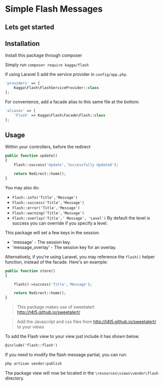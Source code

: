 # Simple Flash Messages

## Lets get started

## Installation

Install this package through composer

Simply run `composer require kagga/flash`

If using Laravel 5 add the service provider in `config/app.php`.

```php
'providers' => [
    Kagga\Flash\FlashServiceProvider::class
];
```

For convenience, add a facade alias to this same file at the bottom:

```php
'aliases' => [
    'Flash' => Kagga\Flash\Facade\Flash::class
];
```
## Usage

Within your controllers, before the redirect

```php
public function update()
{
    Flash::success('Update','Successfully Updated');

    return Redirect::home();
}
```

You may also do:

- `Flash::info('Title','Message')`
- `Flash::success('Title','Message')`
- `Flash::error('Title','Message')`
- `Flash::warning('Title','Message')`
- `Flash::overlay('Title',' Message', 'Level')` By default the level is success you can override if you specify a level.

This package will set a few keys in the session.

- 'message' - The session key.
- 'message_overlay' - The session key for an overlay.

Alternatively, if you're using Laravel, you may reference the `flash()` helper function, instead of the facade. Here's an example:

```php
public function store()
{

    flash()->success('Title','Message');

    return Redirect::home();
}
```

> This package makes use of sweetalert http://t4t5.github.io/sweetalert/

> Add the Javascript and css files from http://t4t5.github.io/sweetalert/ to your views

To add the Flash view to your view just include it has shown below.

```html
@include('flash::flash')
```

If you need to modify the flash message partial, you can run:

```bash
php artisan vendor:publish
```

The package view will now be located in the `\resources\views\vendor\flash` directory.


